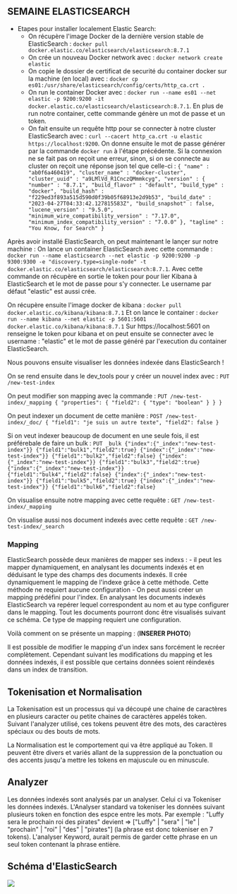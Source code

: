 ## SEMAINE ELASTICSEARCH

- Etapes pour installer localement Elastic Search: 
    - On récupère l'image Docker de la dernière version stable de ElasticSearch : `docker pull docker.elastic.co/elasticsearch/elasticsearch:8.7.1`
    - On crée un nouveau Docker network avec : `docker network create elastic`
    - On copie le dossier de certificat de securité du container docker sur la machine (en local) avec : `docker cp es01:/usr/share/elasticsearch/config/certs/http_ca.crt .`
    - On run le container Docker avec : `docker run --name es01 --net elastic -p 9200:9200 -it docker.elastic.co/elasticsearch/elasticsearch:8.7.1`. En plus de run notre container, cette commande génère un mot de passe et un token.
    - On fait ensuite un requête http pour se connecter à notre cluster ElasticSearch avec : `curl --cacert http_ca.crt -u elastic https://localhost:9200`. On donne ensuite le mot de passe générer par la commande `docker run` à l'étape précédente. 
    Si la connexion ne se fait pas on reçoit une erreur, sinon, si on se connecte au cluster on reçoit une réponse json tel que celle-ci : 
    `{
  "name" : "ab0f6a460419",
  "cluster_name" : "docker-cluster",
  "cluster_uuid" : "a9LMlVd_R1CnczQMmmkcyg",
  "version" : {
    "number" : "8.7.1",
    "build_flavor" : "default",
    "build_type" : "docker",
    "build_hash" : "f229ed3f893a515d590d0f39b05f68913e2d9b53",
    "build_date" : "2023-04-27T04:33:42.127815583Z",
    "build_snapshot" : false,
    "lucene_version" : "9.5.0",
    "minimum_wire_compatibility_version" : "7.17.0",
    "minimum_index_compatibility_version" : "7.0.0"
  },
  "tagline" : "You Know, for Search"
}`

Après avoir installé ElasticSearch, on peut maintenant le lançer sur notre machine : 
    On lance un container ElasticSearch avec cette commande : `docker run --name elasticsearch --net elastic -p 9200:9200 -p 9300:9300 -e "discovery.type=single-node" -t docker.elastic.co/elasticsearch/elasticsearch:8.7.1`. Avec cette commande on récupère en sortie le token pour pour lier Kibana à ElasticSearch et le mot de passe pour s'y connecter. Le username par défaut "elastic" est aussi crée. 

On récupère ensuite l'image docker de kibana : `docker pull docker.elastic.co/kibana/kibana:8.7.1`
Et on lance le container : `docker run --name kibana --net elastic -p 5601:5601 docker.elastic.co/kibana/kibana:8.7.1`
Sur https://localhost:5601 on renseigne le token pour kibana et on peut ensuite se connecter avec le username : "elastic" et le mot de passe généré par l'execution du container ElasticSearch. 

Nous pouvons ensuite visualiser les données indexée dans ElasticSearch !


On se rend ensuite dans le dev_tools pour y créer un nouvel index avec : ``PUT /new-test-index``

On peut modifier son mapping avec la commande : 
``
PUT /new-test-index/_mapping
{
  "properties": {
    "field2": {
      "type": "boolean"
    }
  }
}
``

On peut indexer un document de cette manière : 
``
POST /new-test-index/_doc/
{
  "field1": "je suis un autre texte",
  "field2": false
}
``

Si on veut indexer beaucoup de document en une seule fois, il est préférebale de faire un bulk : 
``PUT _bulk
{"index":{"_index":"new-test-index"}}
{"field1":"bulk1","field2":true}
{"index":{"_index":"new-test-index"}}
{"field1":"bulk2","field2":false}
{"index":{"_index":"new-test-index"}}
{"field1":"bulk3","field2":true}
{"index":{"_index":"new-test-index"}}
{"field1":"bulk4","field2":false}
{"index":{"_index":"new-test-index"}}
{"field1":"bulk5","field2":true}
{"index":{"_index":"new-test-index"}}
{"field1":"bulk6","field2":false}``

On visualise ensuite notre mapping avec cette requête : ``GET /new-test-index/_mapping``

On visualise aussi nos document indexés avec cette requête : ``GET /new-test-index/_search``


### Mapping
  ElasticSearch possède deux manières de mapper ses indexs : 
    - il peut les mapper dynamiquement, en analysant les documents indexés et en déduisant le type des champs des documents indexés. 
      Il crée dynamiquement le mapping de l'indexe grâce à cette méthode. Cette méthode ne requiert aucune configuration
    - On peut aussi créer un mapping prédéfini pour l'index. En analysant les documents indexés ElasticSearch va repérer lequel correspondent au nom et au type configurer dans le mapping. Tout les documents pourront donc être visualisés suivant ce schéma. Ce type de mapping requiert une configuration. 

  Voilà comment on se présente un mapping : (**INSERER PHOTO**)

  Il est possible de modifier le mapping d'un index sans forcément le recréer complètement. Cependant suivant les modifications du mapping et les données indexés, il est possible que certains données soient réindexés dans un index de transition. 

## Tokenisation et Normalisation 
  La Tokenisation est un processus qui va découpé une chaine de caractères en plusieurs caracter ou petite chaines de caractères appelés token. Suivant l'analyzer utilisé, ces tokens peuvent être des mots, des caractères spéciaux ou des bouts de mots.

  La Normalisation est le comportement qui va être appliqué au Token. Il peuvent être divers et variés allant de la suppression de la ponctuation ou des accents jusqu'a mettre les tokens en majuscule ou en minuscule. 

## Analyzer
  Les données indexés sont analysés par un analyser. Celui ci va Tokeniser les données indexés. L'Analyser standard va tokeniser les données suivant plusieurs token en fonction des espce entre les mots. 
  Par exemple : "Luffy sera le prochain roi des pirates" devient => ["Luffy" | "sera" | "le" | "prochain" | "roi" | "des" | "pirates"] (la phrase est donc tokeniser en 7 tokens).
  L'analyser Keyword, aurait permis de garder cette phrase en un seul token contenant la phrase entière. 


## Schéma d'ElasticSearch

![](assest/schema-ES)

